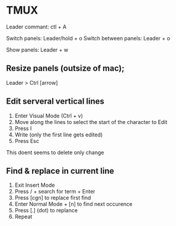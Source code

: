# TMUX

Leader commant: ctl + A

Switch panels: Leader/hold + o
Switch between panels: Leader + o

Show panels: Leader + w

## Resize panels (outsize of mac);

Leader > Ctrl [arrow]


## Edit serveral vertical lines

1. Enter Visual Mode (Ctrl + v)
2. Move along the lines to select the start of the character to Edit
3. Press I
4. Write (only the first line gets edited)
5. Press Esc

This doent seems to delete only change

## Find & replace in current line

1. Exit Insert Mode
2. Press / + search for term + Enter
3. Press [cgn] to replace first find
4. Enter Normal Mode + [n] to find next occurence
5. Press [.] (dot) to replance
6. Repeat
